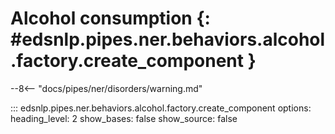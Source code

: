 # Alcohol consumption {: #edsnlp.pipes.ner.behaviors.alcohol.factory.create_component }

--8<-- "docs/pipes/ner/disorders/warning.md"

::: edsnlp.pipes.ner.behaviors.alcohol.factory.create_component
    options:
        heading_level: 2
        show_bases: false
        show_source: false
